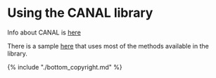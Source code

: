 # Using the CANAL library

Info about CANAL is [here](https://grodansparadis.gitbooks.io/the-vscp-daemon/canal_interface_specification.html)

There is a sample [here](https://github.com/grodansparadis/vscp_software/blob/master/src/vscp/helperlib/windows/test/test.cpp) that uses most of the methods available in the library. 

{% include "./bottom_copyright.md" %}